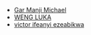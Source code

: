 <!-- write fullname in [] and link to github account in () -->
 * [Gar Manji Michael](https://github.com/mbragi)
  * [WENG LUKA](https://github.com/wengluka)
  * [victor ifeanyi ezeabikwa](https://github.com/Vjfrontend)